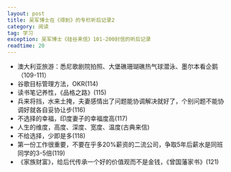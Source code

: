 ```yaml
---
layout: post
title: 吴军博士在《得到》的专栏听后记录2
category: 阅读
tag: 学习
exception: 吴军博士《硅谷来信》101-200封信的听后记录
readtime: 20
---
```


* 澳大利亚旅游：悉尼歌剧院拍照、大堡礁珊瑚礁热气球潜泳、墨尔本看企鹅（109-111）
* 谷歌目标管理方法，OKR(114)
* 读书笔记养性，《品格之路》(115)
* 兵来将挡，水来土掩，夫妻感情出了问题能协调解决就好了，个别问题不能协调好就各自妥协让步(116)
* 不选择的幸福，印度妻子的幸福度高(117)
* 人生的维度，高度、深度、宽度、温度(古典来信)
* 不给选择，少即是多(118)
* 第一份工作很重要，不要在乎多20%薪资的二流公司，争取5年后薪水是同班同学的3-5倍(119)
* 《家族财富》，给后代传承一个好的价值观而不是金钱，《曾国藩家书》(121)